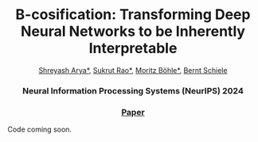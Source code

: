 <h1 align="center">B-cosification: Transforming Deep Neural Networks to be Inherently Interpretable</h1>

<div align="center">
<a href="https://www.linkedin.com/in/shrebox/">Shreyash Arya*</a>,
<a href="https://sukrutrao.github.io">Sukrut Rao*</a>,
<a href="https://moboehle.github.io">Moritz Böhle*</a>,
<a href="https://people.mpi-inf.mpg.de/~schiele">Bernt Schiele</a>

<h3 align="center">
Neural Information Processing Systems (NeurIPS) 2024
</div>
</h3>
  
<h3 align="center">
<a href="https://arxiv.org/abs/2411.00715">Paper</a>
<!-- |
<a href="https://github.com/shrebox/B-cosification/">Code</a> -->
<!-- |
<a href="">Poster</a>
|
<a href="">Video</a>
|
<a href="">Slides</a> -->
</h3>
</p>

Code coming soon.
